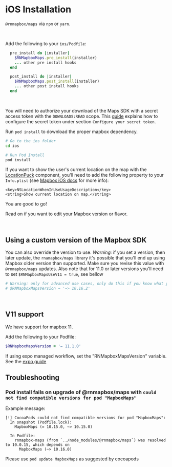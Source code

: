# iOS Installation


`@rnmapbox/maps` via `npm` or `yarn`.

<br/>

Add the following to your `ios/Podfile`:



```ruby
  pre_install do |installer|
    $RNMapboxMaps.pre_install(installer)
    ... other pre install hooks
  end
```

```ruby
  post_install do |installer|
    $RNMapboxMaps.post_install(installer)
    ... other post install hooks
  end
```

<br>

You will need to authorize your download of the Maps SDK with a secret access token with the `DOWNLOADS:READ` scope. This [guide](https://docs.mapbox.com/ios/maps/guides/install/#configure-credentials) explains how to configure the secret token under section `Configure your secret token`.


Run `pod install` to download the proper mapbox dependency.

```sh
# Go to the ios folder
cd ios

# Run Pod Install
pod install
```

If you want to show the user's current location on the map with the [LocationPuck](../docs/LocationPuck.md) component, you'll need to add the following property to your `Info.plist` (see [Mapbox iOS docs](https://docs.mapbox.com/ios/maps/guides/user-location/#request-temporary-access-to-full-accuracy-location) for more info):

```
<key>NSLocationWhenInUseUsageDescription</key>
<string>Show current location on map.</string>
```

You are good to go!

Read on if you want to edit your Mapbox version or flavor.

<br/>

## Using a custom version of the Mapbox SDK

You can also override the version to use. *Warning:* if you set a version, then later update, the `rnamapbox/maps` library it's possible that you'll end up using Mapbox older version than supported. Make sure you revise this value with `@rnmapbox/maps` updates. Also note that for 11.0 or later versions you'll need to set `$RNMapboxMapsUseV11 = true`, see bellow

```ruby
# Warning: only for advanced use cases, only do this if you know what you're doing.
# $RNMapboxMapsVersion = '~> 10.16.2'
```

<br/>

## V11 support

We have support for mapbox 11.

Add the following to your Podfile:

```ruby
$RNMapboxMapsVersion = '= 11.1.0'
```

If using expo managed workflow, set the "RNMapboxMapsVersion" variable. See the [expo guide](/plugin/install.md)

## Troubleshooting

### Pod install fails on upgrade of @rnmapbox/maps with `could not find compatible versions for pod "MapboxMaps"`

Example message:
```log
[!] CocoaPods could not find compatible versions for pod "MapboxMaps":
  In snapshot (Podfile.lock):
    MapboxMaps (= 10.15.0, ~> 10.15.0)

  In Podfile:
    rnmapbox-maps (from `../node_modules/@rnmapbox/maps`) was resolved to 10.0.15, which depends on
      MapboxMaps (~> 10.16.0)
```

Please use `pod update MapboxMaps` as suggested by cocoapods


